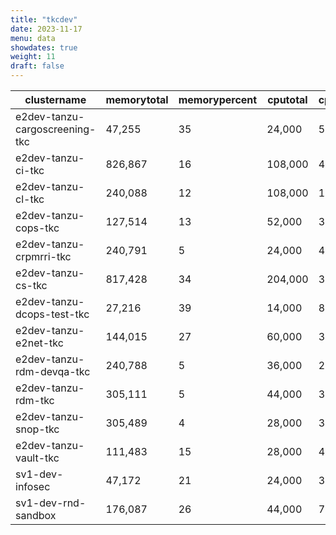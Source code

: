 ```yaml
---
title: "tkcdev"
date: 2023-11-17
menu: data
showdates: true
weight: 11
draft: false
---
```

<!--more-->
| clustername                    | memorytotal | memorypercent | cputotal | cpupercent | nodecount | health  | message            |
| ------------------------------ | ----------- | ------------- | -------- | ---------- | --------- | ------- | ------------------ |
| e2dev-tanzu-cargoscreening-tkc |      47,255 |            35 |   24,000 |         56 |         6 | HEALTHY | Cluster is healthy |
| e2dev-tanzu-ci-tkc             |     826,867 |            16 |  108,000 |         46 |         9 | HEALTHY | Cluster is healthy |
| e2dev-tanzu-cl-tkc             |     240,088 |            12 |  108,000 |         18 |         9 | HEALTHY | Cluster is healthy |
| e2dev-tanzu-cops-tkc           |     127,514 |            13 |   52,000 |         34 |         8 | HEALTHY | Cluster is healthy |
| e2dev-tanzu-crpmrri-tkc        |     240,791 |             5 |   24,000 |         41 |         6 | HEALTHY | Cluster is healthy |
| e2dev-tanzu-cs-tkc             |     817,428 |            34 |  204,000 |         31 |        27 | HEALTHY | Cluster is healthy |
| e2dev-tanzu-dcops-test-tkc     |      27,216 |            39 |   14,000 |         82 |         5 | HEALTHY | Cluster is healthy |
| e2dev-tanzu-e2net-tkc          |     144,015 |            27 |   60,000 |         39 |         6 | HEALTHY | Cluster is healthy |
| e2dev-tanzu-rdm-devqa-tkc      |     240,788 |             5 |   36,000 |         28 |         6 | HEALTHY | Cluster is healthy |
| e2dev-tanzu-rdm-tkc            |     305,111 |             5 |   44,000 |         31 |         7 | HEALTHY | Cluster is healthy |
| e2dev-tanzu-snop-tkc           |     305,489 |             4 |   28,000 |         37 |         5 | HEALTHY | Cluster is healthy |
| e2dev-tanzu-vault-tkc          |     111,483 |            15 |   28,000 |         49 |         7 | HEALTHY | Cluster is healthy |
| sv1-dev-infosec                |      47,172 |            21 |   24,000 |         38 |         6 | HEALTHY | Cluster is healthy |
| sv1-dev-rnd-sandbox            |     176,087 |            26 |   44,000 |         70 |         7 | HEALTHY | Cluster is healthy |
